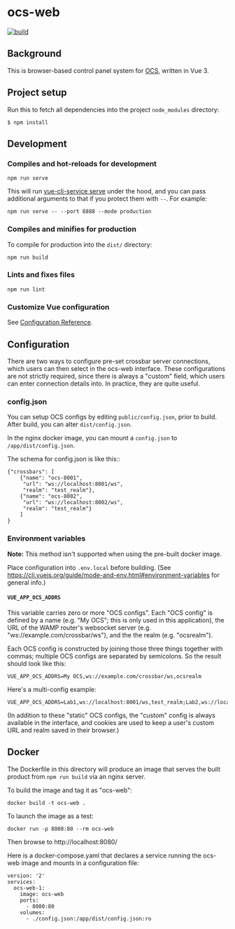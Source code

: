 # ocs-web

[![build](https://img.shields.io/github/actions/workflow/status/simonsobs/ocs-web/build.yaml?branch=main)](https://github.com/simonsobs/ocs-web/actions/workflows/build.yaml)

## Background

This is browser-based control panel system for
[OCS](https://github.com/simonsobs/ocs), written in Vue 3.

## Project setup

Run this to fetch all dependencies into the project `node_modules`
directory:

```
$ npm install
```

## Development

### Compiles and hot-reloads for development

```
npm run serve
```

This will run [vue-cli-service
serve](https://cli.vuejs.org/guide/cli-service.html#vue-cli-service-serve)
under the hood, and you can pass additional arguments to that if you
protect them with `--`.  For example:

```
npm run serve -- --port 8888 --mode production
```

### Compiles and minifies for production

To compile for production into the `dist/` directory:

```
npm run build
```

### Lints and fixes files

```
npm run lint
```

### Customize Vue configuration
See [Configuration Reference](https://cli.vuejs.org/config/).


## Configuration

There are two ways to configure pre-set crossbar server connections, which
users can then select in the ocs-web interface. These configurations are not
strictly required, since there is always a "custom" field, which users can enter
connection details into. In practice, they are quite useful.

### config.json

You can setup OCS configs by editing `public/config.json`, prior to
build. After build, you can alter `dist/config.json`.

In the nginx docker image, you can mount a `config.json` to
`/app/dist/config.json`.

The schema for config.json is like this::

```
{"crossbars": [
    {"name": "ocs-8001",
     "url": "ws://localhost:8001/ws",
     "realm": "test_realm"},
    {"name": "ocs-8002",
     "url": "ws://localhost:8002/ws",
     "realm": "test_realm"}
    ]
}
```


### Environment variables

**Note:** This method isn't supported when using the pre-built docker image.

Place configuration into `.env.local` before building. (See
https://cli.vuejs.org/guide/mode-and-env.html#environment-variables
for general info.)

#### `VUE_APP_OCS_ADDRS`

This variable carries zero or more "OCS configs".  Each "OCS config"
is defined by a name (e.g. "My OCS"; this is only used in this
application), the URL of the WAMP router's websocket server
(e.g. "ws://example.com/crossbar/ws"), and the the realm
(e.g. "ocsrealm").

Each OCS config is constructed by joining those three things together
with commas; multiple OCS configs are separated by semicolons.  So the
result should look like this:

```
VUE_APP_OCS_ADDRS=My OCS,ws://example.com/crossbar/ws,ocsrealm
```

Here's a multi-config example:
```
VUE_APP_OCS_ADDRS=Lab1,ws://localhost:8001/ws,test_realm;Lab2,ws://localhost:8002/ws,test_realm
```

(In addition to these "static" OCS configs, the "custom" config is
always available in the interface, and cookies are used to keep a
user's custom URL and realm saved in their browser.)

## Docker

The Dockerfile in this directory will produce an image that serves the built
product from `npm run build` via an nginx server.

To build the image and tag it as "ocs-web":
```
docker build -t ocs-web .
```

To launch the image as a test:
```
docker run -p 8080:80 --rm ocs-web
```

Then browse to http://localhost:8080/

Here is a docker-compose.yaml that declares a service running the
ocs-web image and mounts in a configuration file:
```
version: '2'
services:
  ocs-web-1:
    image: ocs-web
    ports:
      - 8080:80
    volumes:
      - ./config.json:/app/dist/config.json:ro
```
